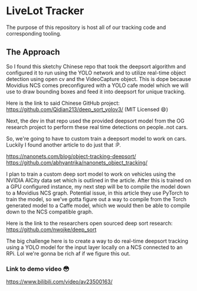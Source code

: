 # LiveLot Tracker

The purpose of this repository is host all of our tracking code and corresponding tooling.


## The Approach

So I found this sketchy Chinese repo that took the deepsort algorithm and configured it to run using the YOLO network and to utilize real-time object detection using open cv and the VideoCapture object. This is dope because Movidius NCS comes preconfigured with a YOLO cafe model which we will use to draw bounding boxes and feed it into deepsort for unique tracking.

Here is the link to said Chinese GitHub project: https://github.com/Qidian213/deep_sort_yolov3/ (MIT Licensed 😄)

Next, the dev in that repo used the provided deepsort model from the OG research project to perform these real time detections on people..not cars.

So, we're going to have to custom train a deepsort model to work on cars. Luckily I found another article to do just that :P. 

https://nanonets.com/blog/object-tracking-deepsort/
https://github.com/abhyantrika/nanonets_object_tracking/

I plan to train a custom deep sort model to work on vehicles using the NVIDIA AICity data set which is outlined in the article. After this is trained on a GPU configured instance, my next step will be to compile the model down to a Movidius NCS graph. Potential issue, in this article they use PyTorch to train the model, so we've gotta figure out a way to compile from the Torch generated model to a Caffe model, which we would then be able to compile down to the NCS compatible
graph.

Here is the link to the researchers open sourced deep sort research: https://github.com/nwojke/deep_sort

The big challenge here is to create a way to do real-time deepsort tracking using a YOLO model for the input layer locally on a NCS connected to an RPi. Lol we're gonna be rich af if we figure this out.


### Link to demo video 😳
https://www.bilibili.com/video/av23500163/
